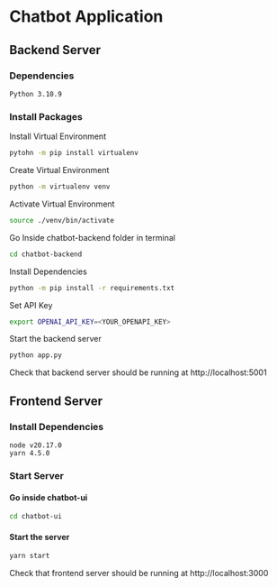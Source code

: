 # Chatbot Application
## Backend Server
### Dependencies
```
Python 3.10.9
```

### Install Packages
Install Virtual Environment
```bash
pytohn -m pip install virtualenv
```

Create Virtual Environment
```bash
python -m virtualenv venv
```

Activate Virtual Environment
```bash
source ./venv/bin/activate
```

Go Inside chatbot-backend folder in terminal
```bash
cd chatbot-backend
```

Install Dependencies
```bash
python -m pip install -r requirements.txt
```

Set API Key
```bash
export OPENAI_API_KEY=<YOUR_OPENAPI_KEY>
```

Start the backend server
```bash
python app.py
```

Check that backend server should be running at http://localhost:5001

## Frontend Server
### Install Dependencies
```
node v20.17.0
yarn 4.5.0
```

### Start Server
#### Go inside chatbot-ui
```bash
cd chatbot-ui
```

#### Start the server
```bash
yarn start
```

Check that frontend server should be running at http://localhost:3000
